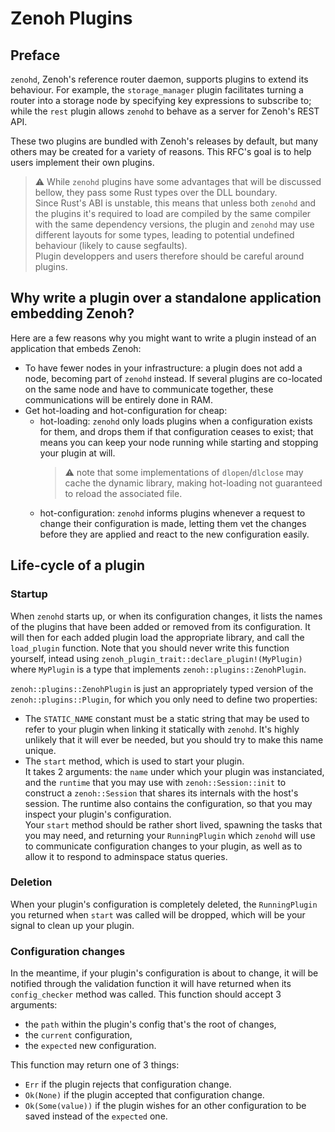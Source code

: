 # Zenoh Plugins
## Preface
`zenohd`, Zenoh's reference router daemon, supports plugins to extend its behaviour. For example, the `storage_manager` plugin facilitates turning a router into a storage node by specifying key expressions to subscribe to; while the `rest` plugin allows `zenohd` to behave as a server for Zenoh's REST API.

These two plugins are bundled with Zenoh's releases by default, but many others may be created for a variety of reasons. This RFC's goal is to help users implement their own plugins.

> ⚠️ While `zenohd` plugins have some advantages that will be discussed bellow, they pass some Rust types over the DLL boundary.  
> Since Rust's ABI is unstable, this means that unless both `zenohd` and the plugins it's required to load are compiled by the same compiler with the same dependency versions, the plugin and `zenohd` may use different layouts for some types, leading to potential undefined behaviour (likely to cause segfaults).  
> Plugin developpers and users therefore should be careful around plugins.

## Why write a plugin over a standalone application embedding Zenoh?
Here are a few reasons why you might want to write a plugin instead of an application that embeds Zenoh:
- To have fewer nodes in your infrastructure: a plugin does not add a node, becoming part of `zenohd` instead. If several plugins are co-located on the same node and have to communicate together, these communications will be entirely done in RAM.
- Get hot-loading and hot-configuration for cheap:
  - hot-loading: `zenohd` only loads plugins when a configuration exists for them, and drops them if that configuration ceases to exist; that means you can keep your node running while starting and stopping your plugin at will.
    > ⚠️ note that some implementations of `dlopen`/`dlclose` may cache the dynamic library, making hot-loading not guaranteed to reload the associated file.
  - hot-configuration: `zenohd` informs plugins whenever a request to change their configuration is made, letting them vet the changes before they are applied and react to the new configuration easily.

## Life-cycle of a plugin
### Startup
When `zenohd` starts up, or when its configuration changes, it lists the names of the plugins that have been added or removed from its configuration. It will then for each added plugin load the appropriate library, and call the `load_plugin` function. Note that you should never write this function yourself, intead using `zenoh_plugin_trait::declare_plugin!(MyPlugin)` where `MyPlugin` is a type that implements `zenoh::plugins::ZenohPlugin`.

`zenoh::plugins::ZenohPlugin` is just an appropriately typed version of the `zenoh::plugins::Plugin`, for which you only need to define two properties:
- The `STATIC_NAME` constant must be a static string that may be used to refer to your plugin when linking it statically with `zenohd`. It's highly unlikely that it will ever be needed, but you should try to make this name unique.
- The `start` method, which is used to start your plugin.  
  It takes 2 arguments: the `name` under which your plugin was instanciated, and the `runtime` that you may use with `zenoh::Session::init` to construct a `zenoh::Session` that shares its internals with the host's session. The runtime also contains the configuration, so that you may inspect your plugin's configuration.  
  Your `start` method should be rather short lived, spawning the tasks that you may need, and returning your `RunningPlugin` which `zenohd` will use to communicate configuration changes to your plugin, as well as to allow it to respond to adminspace status queries.

### Deletion
When your plugin's configuration is completely deleted, the `RunningPlugin` you returned when `start` was called will be dropped, which will be your signal to clean up your plugin.

### Configuration changes
In the meantime, if your plugin's configuration is about to change, it will be notified through the validation function it will have returned when its `config_checker` method was called. This function should accept 3 arguments:
- the `path` within the plugin's config that's the root of changes,
- the `current` configuration,
- the `expected` new configuration.

This function may return one of 3 things:
- `Err` if the plugin rejects that configuration change.
- `Ok(None)` if the plugin accepted that configuration change.
- `Ok(Some(value))` if the plugin wishes for an other configuration to be saved instead of the `expected` one.
